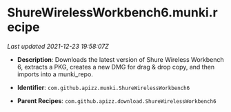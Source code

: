 # ShureWirelessWorkbench6.munki.recipe

_Last updated 2021-12-23 19:58:07Z_

- **Description**: Downloads the latest version of Shure Wireless Workbench 6, extracts a PKG, creates a new DMG for drag & drop copy, and then imports into a munki_repo.

- **Identifier**: `com.github.apizz.munki.ShureWirelessWorkbench6`

- **Parent Recipes**: `com.github.apizz.download.ShureWirelessWorkbench6`